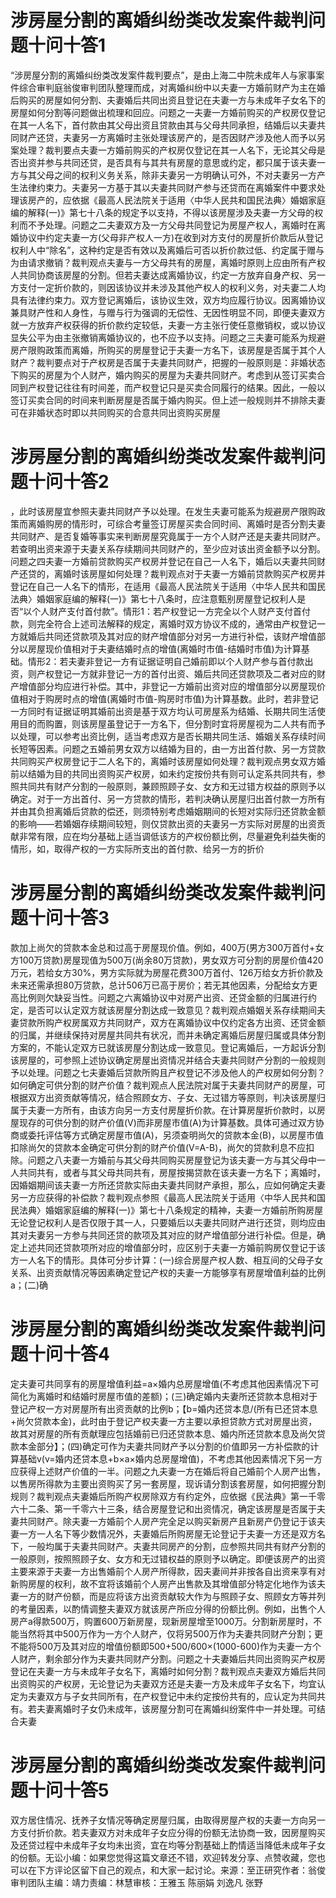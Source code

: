 # 涉房屋分割的离婚纠纷类改发案件裁判问题十问十答1

“涉房屋分割的离婚纠纷类改发案件裁判要点”，是由上海二中院未成年人与家事案件综合审判庭翁俊审判团队整理而成，对离婚纠纷中以夫妻一方婚前财产为主在婚后购买的房屋如何分割、夫妻婚后共同出资且登记在夫妻一方与未成年子女名下的房屋如何分割等问题做出梳理和回应。问题之一夫妻一方婚前购买的产权房仅登记在其一人名下，首付款由其父母出资且贷款由其与父母共同承担，结婚后以夫妻共同财产还贷，夫妻另一方离婚时主张处理该房产的，是否因财产涉及他人而予以另案处理？裁判要点夫妻一方婚前购买的产权房仅登记在其一人名下，无论其父母是否出资并参与共同还贷，是否具有与其共有房屋的意思或约定，都只属于该夫妻一方与其父母之间的权利义务关系，除非夫妻另一方明确认可外，不对夫妻另一方产生法律约束力。夫妻另一方基于其以夫妻共同财产参与还贷而在离婚案件中要求处理该房产的，应依据《最高人民法院关于适用〈中华人民共和国民法典〉婚姻家庭编的解释(一)》第七十八条的规定予以支持，不得以该房屋涉及夫妻一方父母的权利而不予处理。问题之二夫妻双方及一方父母共同登记为房屋产权人，离婚时在离婚协议中约定夫妻一方(父母非产权人一方)在收到对方支付的房屋折价款后从登记权利人中“除名”，这种约定是否有效以及离婚后可否以折价款过低、约定属于赠与为由请求撤销？裁判观点夫妻与一方父母共有的房屋，离婚时原则上应由所有产权人共同协商该房屋的分割。但若夫妻达成离婚协议，约定一方放弃自身产权、另一方支付一定折价款的，则因该协议并未涉及其他产权人的权利义务，对夫妻二人均具有法律约束力。双方登记离婚后，该协议生效，双方均应履行协议。因离婚协议兼具财产性和人身性，与赠与行为强调的无偿性、无因性明显不同，即便夫妻双方就一方放弃产权获得的折价款约定较低，夫妻一方主张行使任意撤销权，或以协议显失公平为由主张撤销离婚协议的，也不应予以支持。问题之三夫妻可能系为规避房产限购政策而离婚，所购买的房屋登记于夫妻一方名下，该房屋是否属于其个人财产？裁判要点对于产权房是否属于夫妻共同财产，把握的一般原则是：非婚状态下购买的房屋为个人财产，婚内购买的房屋为夫妻共同财产。考虑到从签订买卖合同到产权登记往往有时间差，而产权登记只是买卖合同履行的结果。因此，一般以签订买卖合同的时间来判断房屋是否属于婚内购买。但上述一般规则并不排除夫妻可在非婚状态时即以共同购买的合意共同出资购买房屋

# 涉房屋分割的离婚纠纷类改发案件裁判问题十问十答2

，此时该房屋宜参照夫妻共同财产予以处理。在发生夫妻可能系为规避房产限购政策而离婚购房的情形时，可综合考量签订房屋买卖合同时间、离婚时是否分割夫妻共同财产、是否复婚等事实来判断房屋究竟属于一方个人财产还是夫妻共同财产。若查明出资来源于夫妻关系存续期间共同财产的，至少应对该出资金额予以分割。问题之四夫妻一方婚前贷款购买产权房并登记在自己一人名下，婚后以夫妻共同财产还贷的，离婚时该房屋如何处理？裁判观点对于夫妻一方婚前贷款购买产权房并登记在自己一人名下的情形，在适用《最高人民法院关于适用〈中华人民共和国民法典〉婚姻家庭编的解释(一)》第七十八条时，应注意甄别房屋登记权利人是否“以个人财产支付首付款”。情形1：若产权登记一方完全以个人财产支付首付款，则完全符合上述司法解释的规定，离婚时双方协议不成的，通常由产权登记一方就婚后共同还贷款项及其对应的财产增值部分对另一方进行补偿，该财产增值部分以房屋现价值相对于夫妻结婚时点的增值(离婚时市值-结婚时市值)为计算基础。情形2：若夫妻非登记一方有证据证明自己婚前即以个人财产参与首付款出资，则产权登记一方就非登记一方的首付出资、婚后共同还贷款项及二者对应的财产增值部分均应进行补偿。其中，非登记一方婚前出资对应的增值部分以房屋现价值相对于购房时点的增值(离婚时市值-购房时市值)为计算基数。此时，若非登记一方同时有证据证明其婚前出资是基于双方均认可房屋系为结婚、长期共同生活使用目的而购置，则该房屋虽登记于一方名下，但分割时宜将房屋视为二人共有而予以处理，可以参考出资比例，适当考虑双方是否长期共同生活、婚姻关系存续时间长短等因素。问题之五婚前男女双方以结婚为目的，由一方出首付款、另一方贷款共同购买产权房登记于二人名下的，离婚时该房屋如何处理？裁判观点男女双方婚前以结婚为目的共同出资购买产权房，如未约定按份共有则可认定系共同共有，参照共同共有财产分割的一般原则，兼顾照顾子女、女方和无过错方权益的原则予以确定。对于一方出首付、另一方贷款的情形，若判决确认房屋归出首付款一方所有并由其负担离婚后贷款的偿还，则须特别考虑婚姻期间的长短对实际归还贷款金额的影响——若婚姻存续期间较短，则仅贷款出资的夫妻另一方实际对房屋的出资贡献非常有限，应在均分基础上适当调低该方的产权份额比例，尽量避免利益失衡的情形，如，取得产权的一方实际所支出的首付款、给另一方的折价

# 涉房屋分割的离婚纠纷类改发案件裁判问题十问十答3

款加上尚欠的贷款本金总和过高于房屋现价值。例如，400万(男方300万首付+女方100万贷款)房屋现值为500万(尚余80万贷款)，男女双方可分割的房屋价值420万元，若给女方30%，男方实际就为房屋花费300万首付、126万给女方折价款及未来还需承担80万贷款，总计506万已高于房价；若无其他因素，分配给女方更高比例则欠缺妥当性。问题之六离婚协议中对房产出资、还贷金额的归属进行约定，是否可以认定双方就该房屋分割达成一致意见？裁判观点婚姻关系存续期间夫妻贷款所购产权房属双方共同财产，双方在离婚协议中仅约定各方出资、还贷金额的归属，并继续保持对房屋共同共有状况，而并未确定离婚后房屋归属或具体分割方案的，不能认定双方已就该房屋分割达成一致意见。登记离婚后，一方起诉分割该房屋的，可参照上述协议确定房屋出资情况并结合夫妻共同财产分割的一般规则予以处理。问题之七夫妻婚后贷款所购且产权登记不涉及他人的产权房如何分割？如何确定可供分割的财产价值？裁判观点人民法院对属于夫妻共同财产的房屋，可根据双方出资贡献等情况，结合照顾女方、子女、无过错方等原则，判决该房屋归属于夫妻一方所有，由该方向另一方支付房屋折价款。在计算房屋折价款时，以房屋现存的可供分割的财产价值(V)而非房屋市值(A)为计算基数。具体可通过双方协商或委托评估等方式确定房屋市值(A)，另须查明尚欠的贷款本金(B)，以房屋市值扣除尚欠的贷款本金确定可供分割的财产价值(V=A-B)，尚欠的贷款利息不应扣除。问题之八夫妻一方婚前与其父母共同购买房屋登记为该夫妻一方与其父母中一人共同共有，或者与其父母共同共有，房屋按揭贷款在该夫妻一方名下；离婚时，因婚姻期间该夫妻一方所还贷款实际由夫妻共同财产承担，那么，应如何确定夫妻另一方应获得的补偿款？裁判观点参照《最高人民法院关于适用〈中华人民共和国民法典〉婚姻家庭编的解释(一)》第七十八条规定的精神，夫妻一方婚前所购房屋无论登记权利人是否仅限于其一人，只要婚后以夫妻共同财产进行还贷，则均应由其对夫妻另一方参与共同还贷的款项及其对应的财产增值部分进行补偿。但是，确定上述共同还贷款项所对应的增值部分时，应区别于夫妻一方婚前购房仅登记于该方一人名下的情形。具体可分步计算：(一)综合房屋产权人数、相互间的父母子女关系、出资贡献情况等因素确定登记产权的夫妻一方能够享有房屋增值利益的比例a；(二)确

# 涉房屋分割的离婚纠纷类改发案件裁判问题十问十答4

定夫妻可共同享有的房屋增值利益=a×婚内总房屋增值(不考虑其他因素情况下可简化为离婚时和结婚时房屋市值的差额)；(三)确定婚内夫妻所还贷款本息相对于登记产权一方对房屋所有出资贡献的比例b；【b=婚内还贷本息/(所有已还贷本息+尚欠贷款本金)，此时由于登记产权夫妻一方主要以承担贷款方式对房屋出资，故其对房屋的所有贡献理应包括婚前已归还贷款本息、婚内所还贷款本息及尚欠贷款本金部分】；(四)确定可作为夫妻共同财产予以分割的价值即另一方补偿款的计算基础v(v=婚内还贷本息+b×a×婚内总房屋增值)，不考虑其他因素情况下另一方应获得上述财产价值的一半。问题之九夫妻一方在婚后将自己婚前个人房产出售，以售房所得款为主要出资购买了另一套房屋，现诉请分割该套房屋，如何把握分割规则？裁判观点夫妻婚后所购产权房除双方有约定外，应依据《民法典》第一千零六十二条、第一千零六十三条，结合房屋登记和出资情况，确定该房屋是否属于夫妻共同财产。除夫妻一方婚前个人房产完全足以购买新房产且新房产仍登记于该夫妻一方一人名下等少数情况外，夫妻婚后所购房屋无论登记于夫妻一方还是双方名下，一般均属于夫妻共同财产。夫妻共同房产的分割，应参照共同共有财产分割的一般原则，按照照顾子女、女方和无过错权益的原则予以确定。即便该房产的出资主要来源于夫妻一方出售婚前个人房产所得款，因夫妻间并非按各自出资来享有对新购房屋的权利，故不宜将该婚前个人房产出售款及其增值部分特定化地作为该夫妻一方的财产份额，而是应将该方出资贡献较大作为与照顾子女、照顾女方等并列的考量因素，以酌情调整夫妻双方就该房产所应分得的份额比例。例如，出售个人房产a得款500万，购置600万新房屋，现新房屋增至1000万。分割新房屋时，不能当然将其中500万作为一方个人财产，仅将另500万作为夫妻共同财产分割；更不能将500万及其对应的增值份额即500+500/600×(1000-600)作为夫妻一方个人财产，剩余部分作为夫妻共同财产分割。问题之十夫妻婚后共同出资购买产权房登记在夫妻一方与未成年子女名下，离婚时如何分割？裁判观点夫妻双方婚后共同出资购买的产权房，无论登记为夫妻双方还是夫妻一方及未成年子女名下，均宜认定为夫妻双方与子女共同所有，在产权登记中未约定按份共有的，应认定为共同共有。若夫妻离婚时子女仍未成年，该房屋分割可在离婚纠纷案件中一并处理。可结合夫妻

# 涉房屋分割的离婚纠纷类改发案件裁判问题十问十答5

双方居住情况、抚养子女情况等确定房屋归属，由取得房屋产权的夫妻一方向另一方支付折价款。若夫妻双方对未成年子女应分得的份额无法协商一致，因房屋购买及还贷过程中未成年子女均未出资，宜在均等分割基础上酌情适当降低未成年子女的份额。无讼小编：如果您觉得这篇文章还不错，欢迎转发分享、点赞收藏，您也可以在下方评论区留下自己的观点，和大家一起讨论。来源：至正研究作者：翁俊审判团队主编：靖力责编：林慧审核：王雅玉 陈丽娟 刘逸凡 张野

